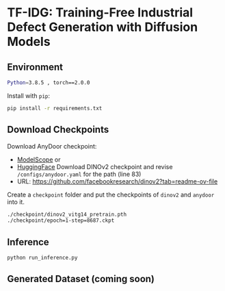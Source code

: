 # TF-IDG: Training-Free Industrial Defect Generation with Diffusion Models
## Environment
```bash
Python=3.8.5 , torch==2.0.0
```
Install with `pip`:
```bash
pip install -r requirements.txt
```
## Download Checkpoints
Download AnyDoor checkpoint: 
* [ModelScope](https://modelscope.cn/models/damo/AnyDoor/files)
or
* [HuggingFace](https://huggingface.co/spaces/xichenhku/AnyDoor/tree/main)
Download DINOv2 checkpoint and revise `/configs/anydoor.yaml` for the path (line 83)
* URL: https://github.com/facebookresearch/dinov2?tab=readme-ov-file

Create a `checkpoint` folder and put the checkpoints of `dinov2` and `anydoor` into it.
```bash
./checkpoint/dinov2_vitg14_pretrain.pth
./checkpoint/epoch=1-step=8687.ckpt
```

## Inference

```bash
python run_inference.py
```
## Generated Dataset (coming soon)
